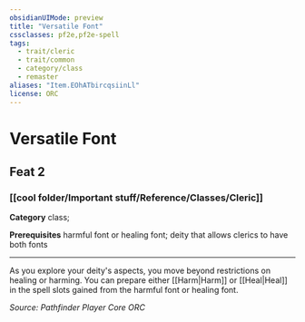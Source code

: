 ```yaml
---
obsidianUIMode: preview
title: "Versatile Font"
cssclasses: pf2e,pf2e-spell
tags:
  - trait/cleric
  - trait/common
  - category/class
  - remaster
aliases: "Item.EOhATbircqsiinLl"
license: ORC
---
```

# Versatile Font
## Feat 2
### [[cool folder/Important stuff/Reference/Classes/Cleric]]

**Category** class; 



**Prerequisites** harmful font or healing font; deity that allows clerics to have both fonts
* * *
As you explore your deity's aspects, you move beyond restrictions on healing or harming. You can prepare either [[Harm|Harm]] or [[Heal|Heal]] in the spell slots gained from the harmful font or healing font.

*Source: Pathfinder Player Core*
*ORC*